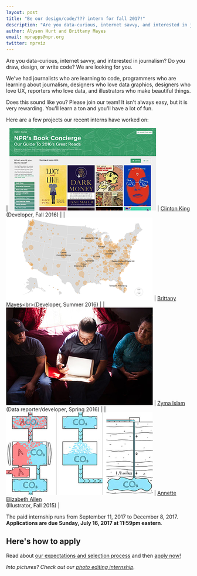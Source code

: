 ```yaml
---
layout: post
title: "Be our design/code/??? intern for fall 2017!"
description: "Are you data-curious, internet savvy, and interested in journalism? Do you draw, design, or write code? We are looking for you."
author: Alyson Hurt and Brittany Mayes
email: nprapps@npr.org
twitter: nprviz
---
```


Are you data-curious, internet savvy, and interested in journalism? Do you draw, design, or write code? We are looking for you.

We've had journalists who are learning to code, programmers who are learning about journalism, designers who love data graphics, designers who love UX, reporters who love data, and illustrators who make beautiful things.

Does this sound like you? Please join our team! It isn't always easy, but it is very rewarding. You'll learn a ton and you'll have a lot of fun.

Here are a few projects our recent interns have worked on:

| [![NPR's Book Concierge 2016](/img/posts/intern-book-concierge.jpg)](http://apps.npr.org/best-books-2016/) | [Clinton King](https://twitter.com/clintonjking)<br>(Developer, Fall 2016) |
| [![Semi-Automatic Weapons Without A Background Check Can Be Just A Click Away](/img/posts/intern-armslist.png)](http://www.npr.org/sections/alltechconsidered/2016/06/17/482483537/semi-automatic-weapons-without-a-background-check-can-be-just-a-click-away) | [Brittany Mayes](https://twitter.com/BritRenee_)<br>(Developer, Summer 2016) |
| [![You Say You're An American, But What If You Had To Prove It Or Be Deported?](/img/posts/intern-zyma.jpg)](http://www.npr.org/sections/thetwo-way/2016/12/22/504031635/you-say-you-re-an-american-but-what-if-you-had-to-prove-it-or-be-deported) | [Zyma Islam](https://twitter.com/zymaislam)<br>(Data reporter/developer, Spring 2016) |
| [![Using Technology To Keep Carbon Emissions In Check](/img/posts/intern-annette.jpg)](http://www.npr.org/sections/alltechconsidered/2016/01/04/461517606/using-technology-to-keep-carbon-emissions-in-check) | [Annette Elizabeth Allen](https://twitter.com/anntheeli)<br>(Illustrator, Fall 2015) |


The paid internship runs from September 11, 2017 to December 8, 2017. **Applications are due Sunday, July 16, 2017 at 11:59pm eastern**.

## Here's how to apply

Read about [our expectations and selection process](/2015/10/14/how-to-apply.html) and then [apply now!](https://recruiting.ultipro.com/NAT1011NATPR/JobBoard/af823b19-a43b-4cda-b6c2-c06508d84cf6/OpportunityDetail?opportunityId=6b1c52b1-f98b-4a2d-be83-c6554fcce2a1)

*Into pictures? Check out our [photo editing internship](/2017/06/29/fall-2017-photo-internship.html).*
